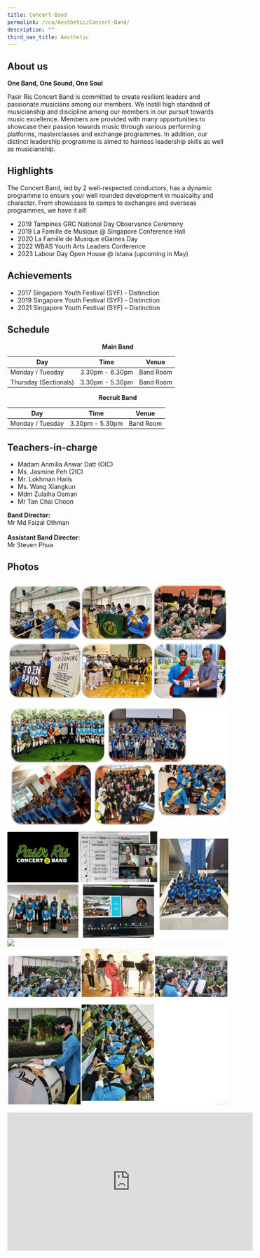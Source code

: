 ```yaml
---
title: Concert Band
permalink: /cca/Aesthetic/Concert-Band/
description: ""
third_nav_title: Aesthetic
---
```

## About us

**One Band, One Sound, One Soul**

Pasir Ris Concert Band is committed to create resilient leaders and passionate musicians among our members. We instill high standard of musicianship and discipline among our members in our pursuit towards music excellence. Members are provided with many opportunities to showcase their passion towards music through various performing platforms, masterclasses and exchange programmes. In addition, our distinct leadership programme is aimed to harness leadership skills as well as musicianship.

## Highlights

The Concert Band, led by 2 well-respected conductors, has a dynamic programme to ensure your well rounded development in musicality and character. From showcases to camps to exchanges and overseas programmes, we have it all! 

* 2019 Tampines GRC National Day Observance Ceremony 
* 2019 La Famille de Musique @ Singapore Conference Hall 
* 2020 La Famille de Musique eGames Day 
* 2022 WBAS Youth Arts Leaders Conference 
* 2023 Labour Day Open House @ Istana (upcoming in May)

## Achievements

* 2017 Singapore Youth Festival (SYF) - Distinction
* 2019 Singapore Youth Festival (SYF) - Distinction
* 2021 Singapore Youth Festival (SYF) – Distinction

## Schedule

**<center>Main Band</center>**

| Day | Time | Venue |
| -------- | -------- | -------- |
| Monday / Tuesday | 3.30pm - 6.30pm | Band Room |
| Thursday (Sectionals) | 3.30pm - 5.30pm | Band Room |

**<center>Recruit Band</center>**

| Day | Time | Venue |
| -------- | -------- | -------- |
| Monday / Tuesday | 3.30pm - 5.30pm | Band Room |

## Teachers-in-charge

* Madam Anmilia Anwar Datt (OIC) 
* Ms. Jasmine Peh (2IC) 
* Mr. Lokhman Haris 
* Ms. Wang Xiangkun 
* Mdm Zulaiha Osman 
* Mr Tan Chai Choon 

**Band Director:**<br> Mr Md Faizal Othman<br><br>
**Assistant Band Director:** <br>Mr Steven Phua

## Photos

![](/images/Band%20Photo%201.jpeg)
![](/images/Band%20Photo%202.jpeg)
![](/images/band%20photo%203.png)
![](/images/Band%20Photo%204.png)
![](/images/Band%20Photo%205.png)
![](/images/Band%20Photo%206.png)

<iframe width="560" height="315" src="https://www.youtube.com/embed/Otjb4IvJyBQ" title="YouTube video player" frameborder="0" allow="accelerometer; autoplay; clipboard-write; encrypted-media; gyroscope; picture-in-picture" allowfullscreen=""></iframe>